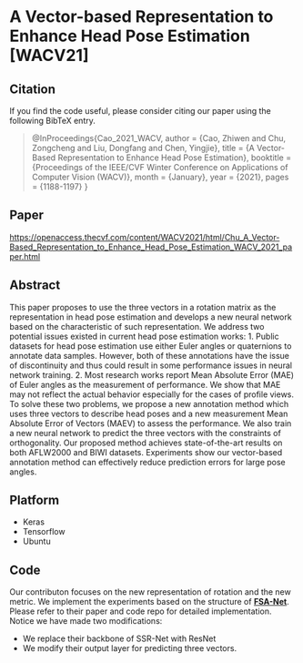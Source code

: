 # A Vector-based Representation to Enhance Head Pose Estimation [WACV21]

## Citation
If you find the code useful, please consider citing our paper using the following BibTeX entry.

> @InProceedings{Cao_2021_WACV,
    author    = {Cao, Zhiwen and Chu, Zongcheng and Liu, Dongfang and Chen, Yingjie},
    title     = {A Vector-Based Representation to Enhance Head Pose Estimation},
    booktitle = {Proceedings of the IEEE/CVF Winter Conference on Applications of Computer Vision (WACV)},
    month     = {January},
    year      = {2021},
    pages     = {1188-1197}
}

## Paper
https://openaccess.thecvf.com/content/WACV2021/html/Chu_A_Vector-Based_Representation_to_Enhance_Head_Pose_Estimation_WACV_2021_paper.html

## Abstract
This paper proposes to use the three vectors in a rotation matrix as the representation in head pose estimation and develops a new neural network based on the characteristic of such representation. We address two potential issues existed in current head pose estimation works: 1. Public datasets for head pose estimation use either Euler angles or quaternions to annotate data samples. However, both of these annotations have the issue of discontinuity and thus could result in some performance issues in neural network training. 2. Most research works report Mean Absolute Error (MAE) of Euler angles as the measurement of performance. We show that MAE may not reflect the actual behavior especially for the cases of profile views. To solve these two problems, we propose a new annotation method which uses three vectors to describe head poses and a new measurement Mean Absolute Error of Vectors (MAEV) to assess the performance. We also train a new neural network to predict the three vectors with the constraints of orthogonality. Our proposed method achieves state-of-the-art results on both AFLW2000 and BIWI datasets. Experiments show our vector-based annotation method can effectively reduce prediction errors for large pose angles.


## Platform
+ Keras
+ Tensorflow
+ Ubuntu

## Code

Our contributon focuses on the new representation of rotation and the new metric. We implement the experiments based on the structure of [**FSA-Net**](https://github.com/shamangary/FSA-Net). Please refer to their paper and code repo for detailed implementation. Notice we have made two modifications:
+ We replace their backbone of SSR-Net with ResNet
+ We modify their output layer for predicting three vectors.
